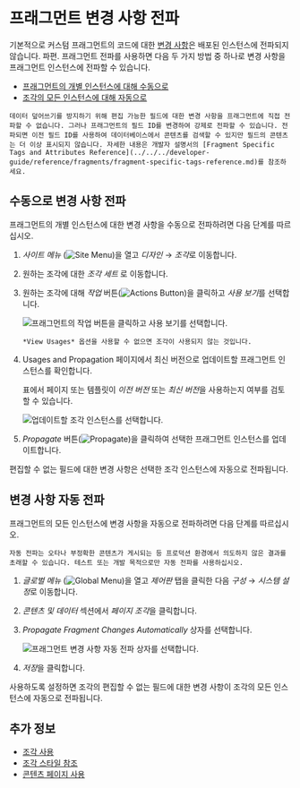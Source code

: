 # 프래그먼트 변경 사항 전파

기본적으로 커스텀 프래그먼트의 코드에 대한 [변경 사항](../../../developer-guide/developer-page-fragments/using-the-fragments-editor.md)은 배포된 인스턴스에 전파되지 않습니다. 파편. 프래그먼트 전파를 사용하면 다음 두 가지 방법 중 하나로 변경 사항을 프래그먼트 인스턴스에 전파할 수 있습니다.

* [프래그먼트의 개별 인스턴스에 대해 수동으로](#manually-propagating-changes)
* [조각의 모든 인스턴스에 대해 자동으로](#automatically-propagating-changes)


```{important}
데이터 덮어쓰기를 방지하기 위해 편집 가능한 필드에 대한 변경 사항을 프래그먼트에 직접 전파할 수 없습니다. 그러나 프래그먼트의 필드 ID를 변경하여 강제로 전파할 수 있습니다. 전파되면 이전 필드 ID를 사용하여 데이터베이스에서 콘텐츠를 검색할 수 있지만 필드의 콘텐츠는 더 이상 표시되지 않습니다. 자세한 내용은 개발자 설명서의 [Fragment Specific Tags and Attributes Reference](../../../developer-guide/reference/fragments/fragment-specific-tags-reference.md)를 참조하세요.
```

## 수동으로 변경 사항 전파

프래그먼트의 개별 인스턴스에 대한 변경 사항을 수동으로 전파하려면 다음 단계를 따르십시오.

1. *사이트 메뉴* (![Site Menu](../../../../images/icon-product-menu.png))을 열고 *디자인* &rarr; *조각*로 이동합니다.

1. 원하는 조각에 대한 *조각 세트* 로 이동합니다.

1. 원하는 조각에 대해 *작업* 버튼(![Actions Button](../../../../images/icon-actions.png))을 클릭하고 *사용 보기*를 선택합니다.
   
   ![프래그먼트의 작업 버튼을 클릭하고 사용 보기를 선택합니다.](./propagating-fragment-changes/images/01.png) 

   ```{tip}
   *View Usages* 옵션을 사용할 수 없으면 조각이 사용되지 않는 것입니다.
   ```

1. Usages and Propagation 페이지에서 최신 버전으로 업데이트할 프래그먼트 인스턴스를 확인합니다.
   
   표에서 페이지 또는 템플릿이 *이전 버전* 또는 *최신 버전*을 사용하는지 여부를 검토할 수 있습니다.
   
   ![업데이트할 조각 인스턴스를 선택합니다.](./propagating-fragment-changes/images/02.png)

1. *Propagate* 버튼(![Propagate](../../../../images/icon-propagate.png))을 클릭하여 선택한 프래그먼트 인스턴스를 업데이트합니다.

편집할 수 없는 필드에 대한 변경 사항은 선택한 조각 인스턴스에 자동으로 전파됩니다.

## 변경 사항 자동 전파

프래그먼트의 모든 인스턴스에 변경 사항을 자동으로 전파하려면 다음 단계를 따르십시오.

```{warning}
자동 전파는 오타나 부정확한 콘텐츠가 게시되는 등 프로덕션 환경에서 의도하지 않은 결과를 초래할 수 있습니다. 테스트 또는 개발 목적으로만 자동 전파를 사용하십시오.
```

1. *글로벌 메뉴* (![Global Menu](../../../../images/icon-applications-menu.png))을 열고 *제어판* 탭을 클릭한 다음 *구성* &rarr; *시스템 설정*로 이동합니다.

1. *콘텐츠 및 데이터* 섹션에서 *페이지 조각*을 클릭합니다.

1. *Propagate Fragment Changes Automatically* 상자를 선택합니다.
   
   ![프래그먼트 변경 사항 자동 전파 상자를 선택합니다.](./propagating-fragment-changes/images/03.png)

1. *저장*을 클릭합니다.

사용하도록 설정하면 조각의 편집할 수 없는 필드에 대한 변경 사항이 조각의 모든 인스턴스에 자동으로 전파됩니다.

## 추가 정보

* [조각 사용](../using-fragments.md)
* [조각 스타일 참조](./configuring-fragments/styles-reference.md)
* [콘텐츠 페이지 사용](../../using-content-pages.md)
